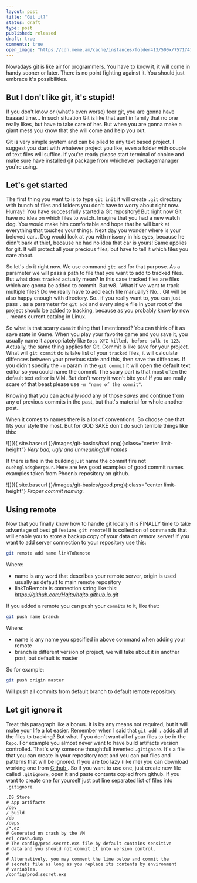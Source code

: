 ```yaml
---
layout: post
title: "Git it?"
status: draft
type: post
published: released
draft: true
comments: true
open_image: "https://cdn.meme.am/cache/instances/folder413/500x/75717413.jpg"
---
```


Nowadays git is like air for programmers. You have to know it, it will come in handy sooner or later. There is no point fighting against it. You should just embrace it's possibilities.

<!--more-->

## But I don't like git, it's stupid!

If you don't know or (what's even worse) feer git, you are gonna have baaaad time... In such situation Git is like that aunt in family that no one really likes, but have to take care of her. But when you are gonna make a giant mess you know that she will come and help you out.

Git is very simple system and can be plied to any text based project. I suggest you start with whatever project you like, even a folder with couple of text files will suffice. If you're ready please start terminal of choice and make sure have installed git package from whichever packagemanager you're using.

## Let's get started

The first thing you want to is to type `git init` it will create `.git` directory with bunch of files and folders you don't have to worry about right now. Hurray!! You have successfully started a Git repository! But right now Git have no idea on which files to watch. Imagine that you had a new watch dog. You would make him comfortable and hope that he will bark at everything that touches your things. Next day you wonder where is your beloved car... Dog would look at you with missery in his eyes, because he didn't bark at thief, because he had no idea that car is yours! Same applies for git. It will protect all your precious files, but have to tell it which files you care about.

So let's do it right now. We use command `git add` for that purpose. As a parameter we will pass a path to file that you want to add to tracked files. But what does `tracked` actually mean? In this case tracked files are files which are gonna be added to commit. But w8.. What if we want to track multiple files? Do we really have to add each file manually? No... Git will be also happy enough with directory. So.. if you really want to, you can just pass `.` as a parameter for `git add` and every single file in your root of the project should be added to tracking, because as you probably know by now `.` means current catalog in Linux.

So what is that scarry `commit` thing that I mentioned? You can think of it as save state in Game. When you play your favorite game and you save it, you usually name it appropriately like `Boss XYZ killed, before talk to 123`. Actually, the same thing applies for Git. Commit is like save for your project. What will `git commit` do is take list of your `tracked` files, it will calculate diffences between your previous state and this, then save the diffences. If you didn't specify the `-m` param in the `git commit` it will open the default text editor so you could name the commit. The scary part is that most often the default text editor is VIM. But don't worry it won't bite you! If you are really scare of that beast please use `-m "name of the commit"`.

Knowing that you can actually *load* any of those *saves* and continue from any of previous commits in the past, but that's material for whole another post..

When it comes to names there is a lot of conventions. So choose one that fits your style the most. But for GOD SAKE don't do such terrible things like this:

![]({{ site.baseurl }}/images/git-basics/bad.png){:class="center limit-height"}
*Very bad, ugly and unmeaningfull names*

If there is fire in the building just name the commit fire not `ouehnglndsgbergour`. Here are few good examplea of  good commit names examples taken from Phoenix repository on github.

![]({{ site.baseurl }}/images/git-basics/good.png){:class="center limit-height"}
*Proper commit naming.*

## Using remote

Now that you finally know how to handle git locally it is FINALLY time to take advantage of best git feature. `git remote`! It is collection of commands that will enable you to store a backup copy of your data on *remote* server! If you want to add server connection to your repository use this:

```bash
git remote add name linkToRemote
```

Where:
- name is any word that describes your remote server, origin is used usually as default to main remote repository
- linkToRemote is connection string like this: *https://github.com/Hajto/hajto.github.io.git*

If you added a remote you can push your `commits` to it, like that:

```bash
git push name branch
```

Where:
- name is any name you specified in above command when adding your remote
- branch is different version of project, we will take about it in another post, but default is master

So for example:
```bash
git push origin master
```

Will push all commits from default branch to default remote repository.

## Let git ignore it

Treat this paragraph like a bonus. It is by any means not required, but it will make your life a lot easier. Remember when I said that `git add .` adds all of the files to tracking? But what if you don't want all of your files to be in the `Repo`. For example you almost never want to have build artifacts version controlled. That's why someone thoughtfull invented `.gitignore`. It's a file that you can create in your repository root and you can put files and patterns that will be ignored. If you are too lazy (like me) you can download working one from <a href="https://github.com/github/gitignore"> Github </a>. So if you want to use one, just create new file called `.gitignore`, open it and paste contents copied from github. If you want to create one for yourself just put line separated list of files into `.gitignore`.

```gitignore
.DS_Store
# App artifacts
/dev
/_build
/db
/deps
/*.ez
# Generated on crash by the VM
erl_crash.dump
# The config/prod.secret.exs file by default contains sensitive
# data and you should not commit it into version control.
#
# Alternatively, you may comment the line below and commit the
# secrets file as long as you replace its contents by environment
# variables.
/config/prod.secret.exs
```
